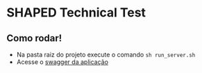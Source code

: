 # SHAPED Technical Test

## Como rodar!
- Na pasta raiz do projeto execute o comando
 `sh run_server.sh`
- Acesse o [swagger da aplicação](http://127.0.0.1:8000/swagger/)
